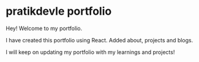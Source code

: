 # pratikdevle portfolio

Hey! Welcome to my portfolio.

I have created this portfolio using React.
Added about, projects and blogs.

I will keep on updating my portfolio with my learnings and projects!
